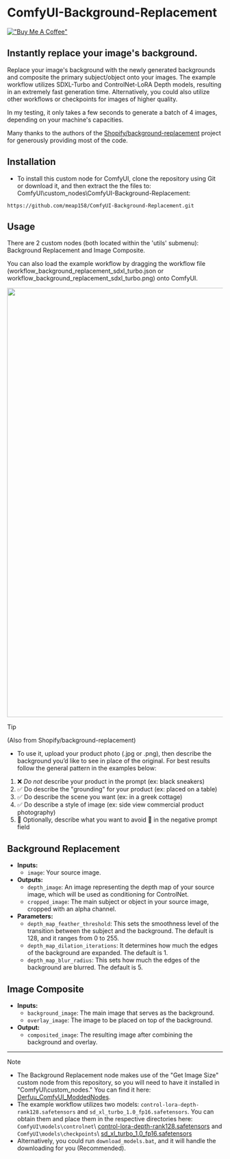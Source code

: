# ComfyUI-Background-Replacement
[!["Buy Me A Coffee"](https://www.buymeacoffee.com/assets/img/custom_images/orange_img.png)](https://www.buymeacoffee.com/meap)

## Instantly replace your image's background.
Replace your image's background with the newly generated backgrounds and composite the primary subject/object onto your images. The example workflow utilizes SDXL-Turbo and ControlNet-LoRA Depth models, resulting in an extremely fast generation time. Alternatively, you could also utilize other workflows or checkpoints for images of higher quality.

In my testing, it only takes a few seconds to generate a batch of 4 images, depending on your machine's capacities.

Many thanks to the authors of the [Shopify/background-replacement](https://huggingface.co/spaces/Shopify/background-replacement) project for generously providing most of the code.


## Installation
- To install this custom node for ComfyUI, clone the repository using Git or download it, and then extract the the files to: ComfyUI\custom_nodes\ComfyUI-Background-Replacement:
```
https://github.com/meap158/ComfyUI-Background-Replacement.git
```

## Usage
There are 2 custom nodes (both located within the 'utils' submenu): Background Replacement and Image Composite.

You can also load the example workflow by dragging the workflow file (workflow_background_replacement_sdxl_turbo.json or workflow_background_replacement_sdxl_turbo.png) onto ComfyUI.

<p float="left">
  <img src="https://github-production-user-asset-6210df.s3.amazonaws.com/14327094/291064117-60f08f3d-d8bc-4853-a420-082650c3d21c.jpg" width="1000" />
</p>

> [!TIP]
> (Also from Shopify/background-replacement)
> - To use it, upload your product photo (.jpg or .png), then describe the background you’d like to see in place of the original. For best results follow the general pattern in the examples below:
> 1. ❌ _Do not_ describe your product in the prompt (ex: black sneakers)
> 2. ✅ Do describe the "grounding" for your product (ex: placed on a table)
> 3. ✅ Do describe the scene you want (ex: in a greek cottage)
> 4. ✅ Do describe a style of image (ex: side view commercial product photography)
> 5. 🤔 Optionally, describe what you want to avoid 🙅 in the negative prompt field

## Background Replacement

- **Inputs:**
    - `image`: Your source image.
- **Outputs:**
    - `depth_image`: An image representing the depth map of your source image, which will be used as conditioning for ControlNet.
    - `cropped_image`: The main subject or object in your source image, cropped with an alpha channel.
- **Parameters:**
    - `depth_map_feather_threshold`: This sets the smoothness level of the transition between the subject and the background. The default is 128, and it ranges from 0 to 255.
    - `depth_map_dilation_iterations`: It determines how much the edges of the background are expanded. The default is 1.
    - `depth_map_blur_radius`: This sets how much the edges of the background are blurred. The default is 5.
## Image Composite

- **Inputs:**
    - `background_image`: The main image that serves as the background.
    - `overlay_image`: The image to be placed on top of the background.
- **Output:**
    - `composited_image`: The resulting image after combining the background and overlay.
---
> [!NOTE]
> * The Background Replacement node makes use of the "Get Image Size" custom node from this repository, so you will need to have it installed in "ComfyUI\custom_nodes." You can find it here: [Derfuu_ComfyUI_ModdedNodes](https://github.com/Derfuu/Derfuu_ComfyUI_ModdedNodes).
> * The example workflow utilizes two models: `control-lora-depth-rank128.safetensors` and `sd_xl_turbo_1.0_fp16.safetensors`. You can obtain them and place them in the respective directories here:
> `ComfyUI\models\controlnet`\ [control-lora-depth-rank128.safetensors](https://huggingface.co/stabilityai/control-lora/resolve/main/control-LoRAs-rank128/control-lora-depth-rank128.safetensors?download=true) and
> `ComfyUI\models\checkpoints`\ [sd_xl_turbo_1.0_fp16.safetensors](https://huggingface.co/stabilityai/sdxl-turbo/resolve/main/sd_xl_turbo_1.0_fp16.safetensors?download=true)
> * Alternatively, you could run `download_models.bat`, and it will handle the downloading for you (Recommended).
